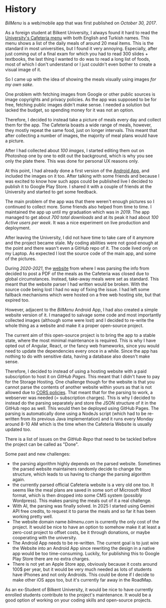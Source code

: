 # History

_BilMenu_ is a web/mobile app that was first published on _October 30, 2017_.

As a foreign student at Bilkent University, I always found it hard to read the [University's Cafeteria menu](http://kafemud.bilkent.edu.tr/monu_eng.html) with both English and Turkish names. This menu shows a list of the daily meals of around 20 meal items. This is the standard in most universities, but I found it very annoying. Especially, after just coming out of a final exam for which you had to read 300 slides + textbooks, the last thing I wanted to do was to read a long list of foods, most of which I don't understand or I just couldn't even bother to create a visual image of it.

So I came up with the idea of showing the meals visually using images _for my own sake_.

One problem with fetching images from Google or other public sources is image copyrights and privacy policies. As the app was supposed to be for free, fetching public images didn't make sense. I needed a solution but lacked the budget, so spending money for it was not an option.

Therefore, I decided to instead take a picture of meals every day and collect them for the app. The Cafeteria boasts a wide range of meals, however, they mostly repeat the same food, just on longer intervals. This meant that after collecting a number of images, the majority of meal plans would have a picture.

After I had collected about _100 images_, I started editing them out on Photoshop one by one to edit out the background, which is why you see only the plate there. This was done for personal UX reasons only.

At this point, I had already done a first version of the [Android App](https://play.google.com/store/apps/details?id=com.bilmenu), and included the images on it too. After talking with some friends and because I was excited to know how such apps could be published live I decided to publish it to Google Play Store. I shared it with a couple of friends at the University and started to get some feedback.

The main problem of the app was that there weren't enough pictures so I continued to collect more. Some friends also helped from time to time. I maintained the app up until my graduation which was in _2019_. The app managed to get about _700 total downloads_ and at its peak it had about _100 Active users per week_. It was a nice experiment on live production and deployment.

After leaving the University, I did not have time to take care of it anymore and the project became stale. My coding abilities were not good enough at the point and there wasn't even a GitHub repo of it. The code lived only on my Laptop. As expected I lost the source code of the main app, and some of the pictures.

During _2020-2021_, the [website](#) from where I was parsing the info from decided to post a PDF of the meals as the Cafeteria was closed due to global circumstances. Instead, take-away meals were set as standard. This meant that the website parser I had written would be broken. With the source code being lost I had no way of fixing the issue. I had left some fallback mechanisms which were hosted on a free web hosting site, but that expired too.

However, adjacent to the _BilMenu_ Android App, I had also created a simple website version of it. I managed to salvage some code and most importantly collected images (although some were lost) and I decided to re-write the whole thing as a website and make it a proper open-source project.

The current aim of this open-source project is to bring the app to a stable state, where the most minimal maintenance is required. This is why I have opted out of Angular, React, or the fancy web frameworks, since you would need to update the dependencies every once in a while. Since the app has nothing to do with sensitive data, having a database also doesn't make sense.

Therefore, I decided to instead of using a hosting website with a paid subscription to host it on _GitHub Pages_. This meant that I didn't have to pay for the Storage Hosting. One challenge though for the website is that you cannot parse the contents of another website within yours as that is not allowed due to [CORS policies](https://developer.mozilla.org/en-US/docs/Web/HTTP/CORS). That meant that for the parsing to work, a webserver was needed (= subscription charges). This is why I decided to instead do the parsing separately and store the JSON structure of it in the GitHub repo as well. This would then be deployed using GitHub Pages. The parsing is automatically done using a NodeJs script (which had to be re-written from its previous Java implementation) and it runs every Monday around 8-10 AM which is the time when the Cafeteria Website is usually updated too.

There is a list of issues on the _GitHub Repo_ that need to be tackled before the project can be called as "Done".

Some past and new challenges:

- the parsing algorithm highly depends on the parsed website. Sometimes the parsed website maintainers randomly decide to change the structure, which leads to us having to change the parsing algorithm again.
- the currently parsed official Cafeteria website is a very old one too. It seems like the meal plans are saved in some sort of Microsoft Word format, which is then dropped into some CMS system (possibly Wordpress). This makes parsing the meals out of it a real challenge.
- With AI, the parsing was finally solved. In 2025 I started using Gemini API free credits, to request it to parse the meals and so far it has been working pretty well.
- The website domain name _bilmenu.com_ is currently the only cost of the project. It would be nice to have an option to somehow make it at least a zero-cost project to offset costs, be it through donations, or maybe cooperating with the university.
- The Android App needs to be re-written. The current goal is to just wire the Website into an Android App since rewriting the design in a native app would be too time-consuming. Luckily, for publishing this to Google Play Store there are no extra charges.
- There is not yet an Apple Store app, obviously because it costs around 100$ per year, but it would be very much needed as lots of students have iPhones and not only Androids. This could be done if I decide to make other iOS apps too, but it's currently far away in the RoadMap.

As an ex-Student of Bilkent University, it would be nice to have currently enrolled students contribute to the project's maintenance. It would be a good option of working on your coding skills and open-source projects.
